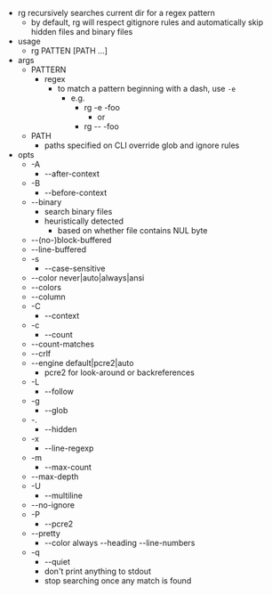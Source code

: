 - rg recursively searches current dir for a regex pattern
	- by default, rg will respect gitignore rules and automatically skip hidden files and binary files
- usage
	- rg PATTEN [PATH ...]
- args
	- PATTERN
		- regex
			- to match a pattern beginning with a dash, use `-e`
				- e.g.
					- rg -e -foo
						- or
					- rg -- -foo
	- PATH
		- paths specified on CLI override glob and ignore rules
- opts
	- -A
		- --after-context
	- -B
		- --before-context
	- --binary
		- search binary files
		- heuristically detected
			- based on whether file contains NUL byte
	- --(no-)block-buffered
	- --line-buffered
	- -s
		- --case-sensitive
	- --color never|auto|always|ansi
	- --colors
	- --column
	- -C
		- --context
	- -c
		- --count
	- --count-matches
	- --crlf
	- --engine default|pcre2|auto
		- pcre2 for look-around or backreferences
	- -L
		- --follow
	- -g
		- --glob
	- -.
		- --hidden
	- -x
		- --line-regexp
	- -m
		- --max-count
	- --max-depth
	- -U
		- --multiline
	- --no-ignore
	- -P
		- --pcre2
	- --pretty
		- --color always --heading --line-numbers
	- -q
		- --quiet
		- don't print anything to stdout
		- stop searching once any match is found